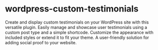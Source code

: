 # wordpress-custom-testimonials
Create and display custom testimonials on your WordPress site with this versatile plugin. Easily manage and showcase user testimonials using a custom post type and a simple shortcode. Customize the appearance with included styles or extend it to fit your theme. A user-friendly solution for adding social proof to your website.
